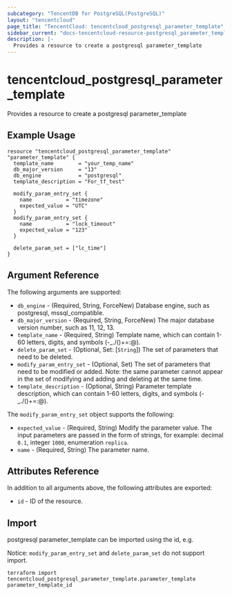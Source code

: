 ```yaml
---
subcategory: "TencentDB for PostgreSQL(PostgreSQL)"
layout: "tencentcloud"
page_title: "TencentCloud: tencentcloud_postgresql_parameter_template"
sidebar_current: "docs-tencentcloud-resource-postgresql_parameter_template"
description: |-
  Provides a resource to create a postgresql parameter_template
---
```


# tencentcloud_postgresql_parameter_template

Provides a resource to create a postgresql parameter_template

## Example Usage

```hcl
resource "tencentcloud_postgresql_parameter_template" "parameter_template" {
  template_name        = "your_temp_name"
  db_major_version     = "13"
  db_engine            = "postgresql"
  template_description = "For_tf_test"

  modify_param_entry_set {
    name           = "timezone"
    expected_value = "UTC"
  }
  modify_param_entry_set {
    name           = "lock_timeout"
    expected_value = "123"
  }

  delete_param_set = ["lc_time"]
}
```

## Argument Reference

The following arguments are supported:

* `db_engine` - (Required, String, ForceNew) Database engine, such as postgresql, mssql_compatible.
* `db_major_version` - (Required, String, ForceNew) The major database version number, such as 11, 12, 13.
* `template_name` - (Required, String) Template name, which can contain 1-60 letters, digits, and symbols (-_./()+=:@).
* `delete_param_set` - (Optional, Set: [`String`]) The set of parameters that need to be deleted.
* `modify_param_entry_set` - (Optional, Set) The set of parameters that need to be modified or added. Note: the same parameter cannot appear in the set of modifying and adding and deleting at the same time.
* `template_description` - (Optional, String) Parameter template description, which can contain 1-60 letters, digits, and symbols (-_./()+=:@).

The `modify_param_entry_set` object supports the following:

* `expected_value` - (Required, String) Modify the parameter value. The input parameters are passed in the form of strings, for example: decimal `0.1`, integer `1000`, enumeration `replica`.
* `name` - (Required, String) The parameter name.

## Attributes Reference

In addition to all arguments above, the following attributes are exported:

* `id` - ID of the resource.



## Import

postgresql parameter_template can be imported using the id, e.g.

Notice: `modify_param_entry_set` and `delete_param_set` do not support import.

```
terraform import tencentcloud_postgresql_parameter_template.parameter_template parameter_template_id
```

